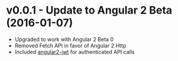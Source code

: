 # v0.0.1 - Update to Angular 2 Beta (2016-01-07)

* Upgraded to work with Angular 2 Beta 0
* Removed Fetch API in favor of Angular 2 Http
* Included [angular2-jwt](https://github.com/auth0/angular2-jwt) for authenticated API calls

